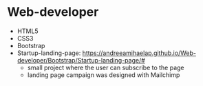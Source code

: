 # Web-developer
 - HTML5
 - CSS3
 - Bootstrap
 - Startup-landing-page: https://andreeamihaelap.github.io/Web-developer/Bootstrap/Startup-landing-page/#
    - small project where the user can subscribe to the page
    - landing page campaign was designed with Mailchimp